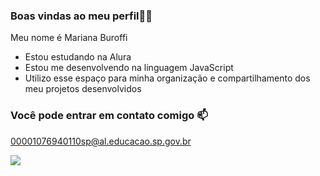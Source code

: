 ### Boas vindas ao meu perfil💙💙

Meu nome é Mariana Buroffi

- Estou estudando na Alura
- Estou me desenvolvendo na linguagem JavaScript
- Utilizo esse espaço para minha organização e compartilhamento dos meu projetos desenvolvidos

### Você pode entrar em contato comigo 📫

00001076940110sp@al.educacao.sp.gov.br

![](https://media1.tenor.com/m/vUE_peSWrrwAAAAC/pikahappy.gif)
